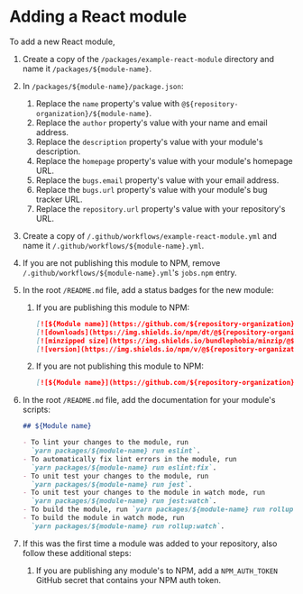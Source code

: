 # Adding a React module

To add a new React module,

1. Create a copy of the `/packages/example-react-module` directory and name it
   `/packages/${module-name}`.
2. In `/packages/${module-name}/package.json`:
   1. Replace the `name` property's value with
      `@${repository-organization}/${module-name}`.
   2. Replace the `author` property's value with your name and email address.
   3. Replace the `description` property's value with your module's description.
   4. Replace the `homepage` property's value with your module's homepage URL.
   5. Replace the `bugs.email` property's value with your email address.
   6. Replace the `bugs.url` property's value with your module's bug tracker
      URL.
   7. Replace the `repository.url` property's value with your repository's URL.
3. Create a copy of `/.github/workflows/example-react-module.yml` and name it
   `/.github/workflows/${module-name}.yml`.
4. If you are not publishing this module to NPM, remove
   `/.github/workflows/${module-name}.yml`'s `jobs.npm` entry.
5. In the root `/README.md` file, add a status badges for the new module:
   1. If you are publishing this module to NPM:
      ```md
      [![${Module name}](https://github.com/${repository-organization}/${repository-name}/actions/workflows/${module-name}.yml/badge.svg?branch=main&event=push)](https://github.com/${repository-organization}/${repository-name}/actions/workflows/${module-name}.yml)
      [![downloads](https://img.shields.io/npm/dt/@${repository-organization}/${module-name}.svg)](https://www.npmjs.com/package/@${repository-organization}/${module-name})
      [![minzipped size](https://img.shields.io/bundlephobia/minzip/@${repository-organization}/${module-name}.svg?label=minzipped%20size)](https://www.npmjs.com/package/@${repository-organization}/${module-name})
      [![version](https://img.shields.io/npm/v/@${repository-organization}/${module-name}.svg?label=version)](https://www.npmjs.com/package/@${repository-organization}/${module-name})
      ```
   2. If you are not publishing this module to NPM:
      ```md
      [![${Module name}](https://github.com/${repository-organization}/${repository-name}/actions/workflows/${module-name}.yml/badge.svg?branch=main&event=push)](https://github.com/${repository-organization}/${repository-name}/actions/workflows/${module-name}.yml)
      ```
6. In the root `/README.md` file, add the documentation for your module's
   scripts:

   ```md
   ## ${Module name}

   - To lint your changes to the module, run
     `yarn packages/${module-name} run eslint`.
   - To automatically fix lint errors in the module, run
     `yarn packages/${module-name} run eslint:fix`.
   - To unit test your changes to the module, run
     `yarn packages/${module-name} run jest`.
   - To unit test your changes to the module in watch mode, run
     `yarn packages/${module-name} run jest:watch`.
   - To build the module, run `yarn packages/${module-name} run rollup`.
   - To build the module in watch mode, run
     `yarn packages/${module-name} run rollup:watch`.
   ```

7. If this was the first time a module was added to your repository, also
   follow these additional steps:
   1. If you are publishing any module's to NPM, add a `NPM_AUTH_TOKEN` GitHub
      secret that contains your NPM auth token.
